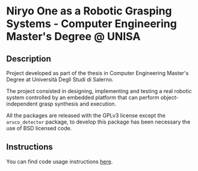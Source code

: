 # Niryo One as a Robotic Grasping Systems - Computer Engineering Master's Degree @ UNISA

## Description

Project developed as part of the thesis in Computer Engineering Master's Degree at Università Degli Studi di Salerno.

The project consisted in designing, implementing and testing a real robotic system controlled by an embedded platform that can perform object-independent grasp synthesis and execution.

All the packages are released with the GPLv3 license except the ```aruco_detector``` package, to develop this package has been necessary the use of BSD licensed code.

## Instructions

You can find code usage instructions [here](USAGE.md).
